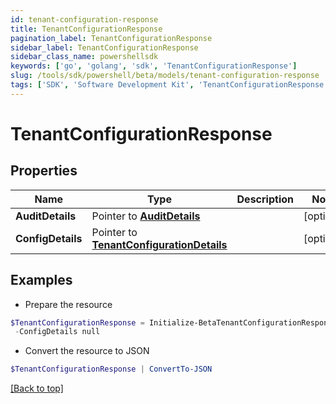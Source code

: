 ```yaml
---
id: tenant-configuration-response
title: TenantConfigurationResponse
pagination_label: TenantConfigurationResponse
sidebar_label: TenantConfigurationResponse
sidebar_class_name: powershellsdk
keywords: ['go', 'golang', 'sdk', 'TenantConfigurationResponse'] 
slug: /tools/sdk/powershell/beta/models/tenant-configuration-response
tags: ['SDK', 'Software Development Kit', 'TenantConfigurationResponse']
---
```



# TenantConfigurationResponse

## Properties

Name | Type | Description | Notes
------------ | ------------- | ------------- | -------------
**AuditDetails** |  Pointer to [**AuditDetails**](audit-details) |  | [optional] 
**ConfigDetails** |  Pointer to [**TenantConfigurationDetails**](tenant-configuration-details) |  | [optional] 

## Examples

- Prepare the resource
```powershell
$TenantConfigurationResponse = Initialize-BetaTenantConfigurationResponse  -AuditDetails null `
 -ConfigDetails null
```

- Convert the resource to JSON
```powershell
$TenantConfigurationResponse | ConvertTo-JSON
```


[[Back to top]](#) 

